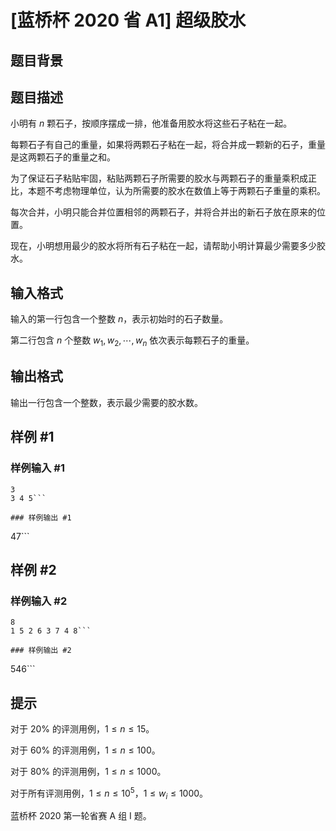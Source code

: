 # [蓝桥杯 2020 省 A1] 超级胶水

## 题目背景



## 题目描述

小明有 $n$ 颗石子，按顺序摆成一排，他准备用胶水将这些石子粘在一起。
 
每颗石子有自己的重量，如果将两颗石子粘在一起，将合并成一颗新的石子，重量是这两颗石子的重量之和。

为了保证石子粘贴牢固，粘贴两颗石子所需要的胶水与两颗石子的重量乘积成正比，本题不考虑物理单位，认为所需要的胶水在数值上等于两颗石子重量的乘积。

每次合并，小明只能合并位置相邻的两颗石子，并将合并出的新石子放在原来的位置。

现在，小明想用最少的胶水将所有石子粘在一起，请帮助小明计算最少需要多少胶水。

## 输入格式

输入的第一行包含一个整数 $n$，表示初始时的石子数量。

第二行包含 $n$ 个整数 $w_1, w_2, \cdots, w_n$ 依次表示每颗石子的重量。

## 输出格式

输出一行包含一个整数，表示最少需要的胶水数。

## 样例 #1

### 样例输入 #1
```
3
3 4 5```

### 样例输出 #1

```
47```

## 样例 #2

### 样例输入 #2
```
8
1 5 2 6 3 7 4 8```

### 样例输出 #2

```
546```

## 提示

对于 $20\%$ 的评测用例，$1 \le n \le 15$。

对于 $60\%$ 的评测用例，$1\leq n \leq 100$。

对于 $80\%$ 的评测用例，$1\leq n \leq 1000$。

对于所有评测用例，$1\leq n \leq 10^5$，$1 \leq w_i \leq 1000$。

蓝桥杯 2020 第一轮省赛 A 组 I 题。
